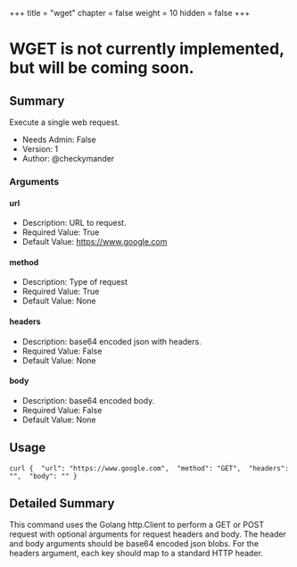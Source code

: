 +++
title = "wget"
chapter = false
weight = 10
hidden = false
+++


# WGET is not currently implemented, but will be coming soon.

## Summary
Execute a single web request.

- Needs Admin: False  
- Version: 1  
- Author: @checkymander  

### Arguments

#### url

- Description: URL to request.  
- Required Value: True  
- Default Value: https://www.google.com  

#### method

- Description: Type of request  
- Required Value: True  
- Default Value: None  

#### headers

- Description: base64 encoded json with headers.  
- Required Value: False  
- Default Value: None

#### body

- Description: base64 encoded body.
- Required Value: False
- Default Value: None

## Usage

```
curl {  "url": "https://www.google.com",  "method": "GET",  "headers": "",  "body": "" }
```


## Detailed Summary

This command uses the Golang http.Client to perform a GET or POST request with optional arguments for request headers and body. The header and body arguments should be base64 encoded json blobs. For the headers argument, each key should map to a standard HTTP header. 